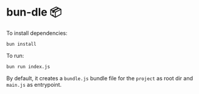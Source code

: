 # bun-dle 📦

To install dependencies:

```bash
bun install
```

To run:

```bash
bun run index.js
```

By default, it creates a `bundle.js` bundle file for the `project` as root dir and `main.js` as entrypoint.
